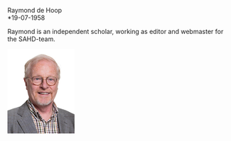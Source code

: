 Raymond de Hoop  
\*19-07-1958

Raymond is an independent scholar, working as editor and webmaster for the SAHD-team. 

![raymond de hoop](../photos/raymond_de_hoop.jpg "Raymond de Hoop")

